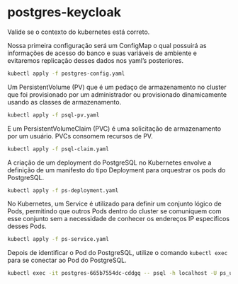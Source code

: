 # postgres-keycloak

Valide se o contexto do kubernetes está correto.

Nossa primeira configuração será um ConfigMap o qual possuirá as informações de acesso do banco e suas variáveis de ambiente e evitaremos replicação desses dados nos yaml’s posteriores.

```bash
kubectl apply -f postgres-config.yaml
```

Um PersistentVolume (PV) que é um pedaço de armazenamento no cluster que foi provisionado por um administrador ou provisionado dinamicamente usando as classes de armazenamento.

```bash
kubectl apply -f psql-pv.yaml
```

E um PersistentVolumeClaim (PVC) é uma solicitação de armazenamento por um usuário. PVCs consomem recursos de PV.

```bash
kubectl apply -f psql-claim.yaml
```

A criação de um deployment do PostgreSQL no Kubernetes envolve a definição de um manifesto do tipo Deployment para orquestrar os pods do PostgreSQL.

```bash
kubectl apply -f ps-deployment.yaml
```

No Kubernetes, um Service é utilizado para definir um conjunto lógico de Pods, permitindo que outros Pods dentro do cluster se comuniquem com esse conjunto sem a necessidade de conhecer os endereços IP específicos desses Pods.

```bash
kubectl apply -f ps-service.yaml
```

Depois de identificar o Pod do PostgreSQL, utilize o comando `kubectl exec` para se conectar ao Pod do PostgreSQL.

```bash
kubectl exec -it postgres-665b7554dc-cddgq -- psql -h localhost -U ps_user --password -p 5432 ps_db
```
